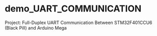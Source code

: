 # demo_UART_COMMUNICATION
 Project: Full-Duplex UART Communication Between STM32F401CCU6 (Black Pill) and Arduino Mega
